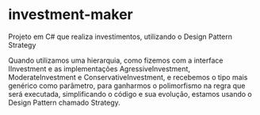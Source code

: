 # investment-maker
Projeto em C# que realiza investimentos, utilizando o Design Pattern Strategy

Quando utilizamos uma hierarquia, como fizemos com a interface IInvestment e as implementações AgressiveInvestment, ModerateInvestment e ConservativeInvestment, e recebemos o tipo mais genérico como parâmetro, para ganharmos o polimorfismo na regra que será executada, simplificando o código e sua evolução, estamos usando o Design Pattern chamado Strategy.
